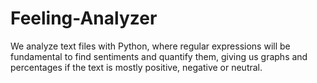 # Feeling-Analyzer
We analyze text files with Python, where regular expressions will be fundamental to find sentiments and quantify them, giving us graphs and percentages if the text is mostly positive, negative or neutral.
